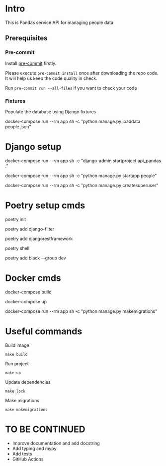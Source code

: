 # Intro

This is Pandas service API for managing people data

## Prerequisites

### Pre-commit

Install [pre-commit](https://pre-commit.com/) firstly.

Please execute `pre-commit install` once after downloading the repo code. It will help us keep the code quality in
check.

Run `pre-commit run --all-files` if you want to check your code

### Fixtures

Populate the database using Django fixtures

docker-compose run --rm app sh -c "python manage.py loaddata people.json"

# Django setup

docker-compose run --rm app sh -c "django-admin startproject api_pandas ."

docker-compose run --rm app sh -c "python manage.py startapp people"

docker-compose run --rm app sh -c "python manage.py createsuperuser"

# Poetry setup cmds

poetry init

poetry add django-filter

poetry add djangorestframework

poetry shell

poetry add black --group dev

# Docker cmds

docker-compose build

docker-compose up

docker-compose run --rm app sh -c "python manage.py makemigrations"

# Useful commands

Build image

```
make build
```

Run project

```
make up
```

Update dependencies

```
make lock
```

Make migrations

```
make makemigrations
```

# TO BE CONTINUED
- Improve documentation and add docstring
- Add typing and mypy
- Add tests
- GitHub Actions
